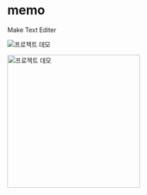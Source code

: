 # memo

Make Text Editer

![프로젝트 데모](https://drive.google.com/uc?export=view&id=1ECYFB1PP2TP1DNoNk01VI_COVqKM6u4E)

<img src="https://drive.google.com/uc?export=view&id=1ECYFB1PP2TP1DNoNk01VI_COVqKM6u4E" alt="프로젝트 데모" height="300">

